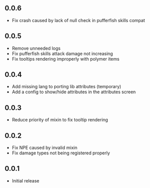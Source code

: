 

## 0.0.6
* Fix crash caused by lack of null check in pufferfish skills compat

## 0.0.5
* Remove unneeded logs
* Fix pufferfish skills attack damage not increasing
* Fix tooltips rendering improperly with polymer items

## 0.0.4
* Add missing lang to porting lib attributes (temporary)
* Add a config to show/hide attributes in the attributes screen

## 0.0.3
* Reduce priority of mixin to fix tooltip rendering

## 0.0.2
* Fix NPE caused by invalid mixin
* Fix damage types not being registered properly

## 0.0.1
* Initial release